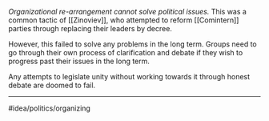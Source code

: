 *Organizational re-arrangement cannot solve political issues.* This was a common tactic of [[Zinoviev]], who attempted to reform [[Comintern]] parties through replacing their leaders by decree.

However, this failed to solve any problems in the long term. Groups need to go through their own process of clarification and debate if they wish to progress past their issues in the long term. 

Any attempts to legislate unity without working towards it through honest debate are doomed to fail. 

---
#idea/politics/organizing 